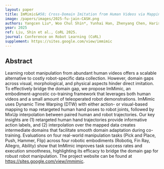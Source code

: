 ```yaml
---
layout: paper
title: ImMimic&#58; Cross-Domain Imitation from Human Videos via Mapping and Interpolation
image: /papers/images/2025-fu-jain-CASH.png
authors: Yangcen Liu*, Woo Chul Shin*, Yunhai Han, Zhenyang Chen, Harish Ravichandar, Danfei Xu<br/>(* equal contribution)
year: 2025
ref: Liu, Shin et al., CoRL 2025.
journal: Conference on Robot Learning (CoRL)
supplement: https://sites.google.com/view/immimic
---
```


## Abstract

Learning robot manipulation from abundant human videos offers a scalable alternative to costly robot-specific data collection. However, domain gaps across visual, morphological, and physical aspects hinder direct imitation. To effectively bridge the domain gap, we propose ImMimic, an embodiment-agnostic co-training framework that leverages both human videos and a small amount of teleoperated robot demonstrations. ImMimic uses Dynamic Time Warping (DTW) with either action- or visual-based mapping to map retargeted human hand poses to robot joints, followed by MixUp interpolation between paired human and robot trajectories. Our key insights are (1) retargeted human hand trajectories provide informative action labels, and (2) interpolation over the mapped data creates intermediate domains that facilitate smooth domain adaptation during co-training. Evaluations on four real-world manipulation tasks (Pick and Place, Push, Hammer, Flip) across four robotic embodiments (Robotiq, Fin Ray, Allegro, Ability) show that ImMimic improves task success rates and execution smoothness, highlighting its efficacy to bridge the domain gap for robust robot manipulation. The project website can be found at https://sites.google.com/view/immimic.
